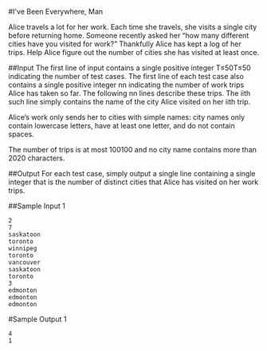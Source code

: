 #I've Been Everywhere, Man

Alice travels a lot for her work. Each time she travels, she visits a single city before returning home.
Someone recently asked her “how many different cities have you visited for work?” Thankfully Alice has kept a log of her trips. Help Alice figure out the number of cities she has visited at least once.

##Input
The first line of input contains a single positive integer T≤50T≤50 indicating the number of test cases. The first line of each test case also contains a single positive integer nn indicating the number of work trips Alice has taken so far. The following nn lines describe these trips. The iith such line simply contains the name of the city Alice visited on her iith trip.

Alice’s work only sends her to cities with simple names: city names only contain lowercase letters, have at least one letter, and do not contain spaces.

The number of trips is at most 100100 and no city name contains more than 2020 characters.

##Output
For each test case, simply output a single line containing a single integer that is the number of distinct cities that Alice has visited on her work trips.

##Sample Input 1
```
2
7
saskatoon
toronto
winnipeg
toronto
vancouver
saskatoon
toronto
3
edmonton
edmonton
edmonton
```

#Sample Output 1
```
4
1
```

